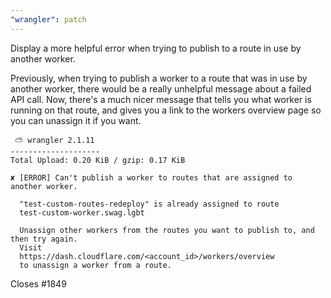 ```yaml
---
"wrangler": patch
---
```


Display a more helpful error when trying to publish to a route in use by another worker.

Previously, when trying to publish a worker to a route that was in use by another worker,
there would be a really unhelpful message about a failed API call. Now, there's a much
nicer message that tells you what worker is running on that route, and gives you a link
to the workers overview page so you can unassign it if you want.

```text
 ⛅️ wrangler 2.1.11
--------------------
Total Upload: 0.20 KiB / gzip: 0.17 KiB

✘ [ERROR] Can't publish a worker to routes that are assigned to another worker.

  "test-custom-routes-redeploy" is already assigned to route
  test-custom-worker.swag.lgbt

  Unassign other workers from the routes you want to publish to, and then try again.
  Visit
  https://dash.cloudflare.com/<account_id>/workers/overview
  to unassign a worker from a route.
```

Closes #1849
